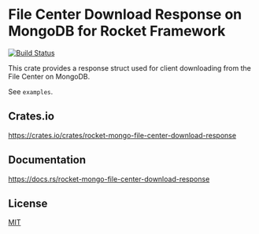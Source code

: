 File Center Download Response on MongoDB for Rocket Framework
====================

[![Build Status](https://travis-ci.org/magiclen/rocket-mongo-file-center-download-response.svg?branch=master)](https://travis-ci.org/magiclen/rocket-mongo-file-center-download-response)

This crate provides a response struct used for client downloading from the File Center on MongoDB.

See `examples`.

## Crates.io

https://crates.io/crates/rocket-mongo-file-center-download-response

## Documentation

https://docs.rs/rocket-mongo-file-center-download-response

## License

[MIT](LICENSE)